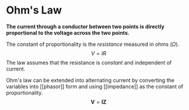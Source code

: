 # Ohm's Law
**The current through a conductor between two points is directly proportional to the voltage across the two points.**

The constant of proportionality is the *resistance* measured in ohms ($\Omega$).
$$V=IR$$
The law assumes that the resistance is *constant* and independent of current.

Ohm's law can be extended into alternating current by converting the variables into [[phasor]] form and using [[impedance]] as the constant of proportionality.
$$\mathbf{V}=\mathbf{IZ}$$
